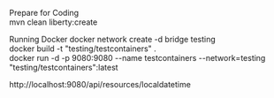 Prepare for Coding  
mvn clean liberty:create

Running Docker
docker network create -d bridge testing  
docker build -t "testing/testcontainers" .  
docker run -d -p 9080:9080 --name testcontainers --network=testing "testing/testcontainers":latest

http://localhost:9080/api/resources/localdatetime